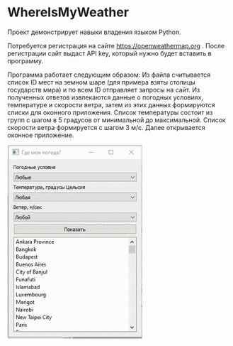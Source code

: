 # WhereIsMyWeather
Проект демонстрирует навыки владения языком Python.

Потребуется регистрация на сайте https://openweathermap.org . После регистрации сайт выдаст API key, который нужно будет вставить в программу.

Программа работает следующим образом:
Из файла считывается список ID мест на земном шаре (для примера взяты столицы государств мира) и по всем ID отправляет запросы на сайт.
Из полученных ответов извлекаются данные о погодных условиях, температуре и скорости ветра, затем из этих данных формируются списки для оконного приложения.
Список температуры состоит из групп с шагом в 5 градусов от минимальной до максимальной. Список скорости ветра формируется с шагом 3 м/с.
Далее открывается оконное приложение.

![video](https://github.com/shumasey/WhereIsMyWeather/blob/main/WhereIsMyWeather.gif)
